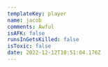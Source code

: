 ```yaml
---
templateKey: player
name: jacob
comments: Awful
isAFK: false
runsInGetsKilled: false
isToxic: false
date: 2022-12-12T18:51:04.176Z
---
```

